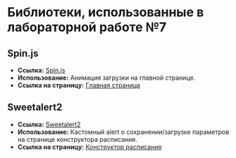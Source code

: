 # Библиотеки, использованные в лабораторной работе №7

## Spin.js
- **Ссылка:** [Spin.js](https://spin.js.org/)
- **Использование:** Анимация загрузки на главной странице.
- **Ссылка на страницу:** [Главная страница](https://thesird.github.io/frontend-labs/)

## Sweetalert2
- **Ссылка:** [Sweetalert2](https://sweetalert2.github.io/)
- **Использование:** Кастомный alert о сохранении/загрузке параметров на странице конструктора расписания.
- **Ссылка на страницу:** [Конструктор расписания](https://thesird.github.io/frontend-labs/pages/constructor.html)
